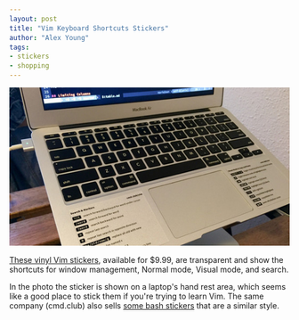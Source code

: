 ```yaml
---
layout: post
title: "Vim Keyboard Shortcuts Stickers"
author: "Alex Young"
tags: 
- stickers
- shopping
---
```


![Vim Keyboard Shortcuts Stickers](/images/posts/vim-shortcut-stickers-530.jpg)

[These vinyl Vim stickers](http://cmd.club/collections/frontpage/products/vim-keyboard-shortcuts-stickers), available for $9.99, are transparent and show the shortcuts for window management, Normal mode, Visual mode, and search.

In the photo the sticker is shown on a laptop's hand rest area, which seems like a good place to stick them if you're trying to learn Vim.  The same company (cmd.club) also sells [some bash stickers](http://cmd.club/collections/frontpage/products/bash-keyboard-shortcuts-stickers) that are a similar style.
